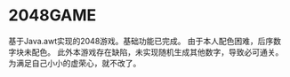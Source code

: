 # 2048GAME

基于Java.awt实现的2048游戏。基础功能已完成。
由于本人配色困难，后序数字块未配色。
此外本游戏存在缺陷，未实现随机生成其他数字，导致必可通关。为满足自己小小的虚荣心，就不改了。
